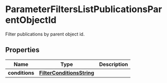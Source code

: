 

# ParameterFiltersListPublicationsParentObjectId

Filter publications by parent object id.

## Properties

| Name | Type | Description |
|------------ | ------------- | ------------- |
|**conditions** | [**FilterConditionsString**](FilterConditionsString.md) |  |



